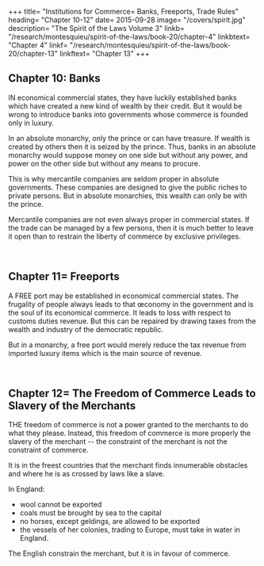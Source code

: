 +++
title= "Institutions for Commerce= Banks, Freeports, Trade Rules"
heading= "Chapter 10-12"
date= 2015-09-28
image= "/covers/spirit.jpg"
description= "The Spirit of the Laws Volume 3"
linkb= "/research/montesquieu/spirit-of-the-laws/book-20/chapter-4"
linkbtext= "Chapter 4"
linkf= "/research/montesquieu/spirit-of-the-laws/book-20/chapter-13"
linkftext= "Chapter 13"
+++

## Chapter 10: Banks

IN economical commercial states, they have luckily established banks which have created a new kind of wealth by their credit. But it would be wrong to introduce banks into governments whose commerce is founded only in luxury.

In an absolute monarchy, only the prince or can have treasure. If wealth is created by others then it is seized by the prince. Thus, banks in an absolute monarchy would suppose money on one side but without any power, and power on the other side but without any means to procure.

This is why mercantile companies are seldom proper in absolute governments. These companies are designed to give the public riches to private persons.  But in absolute monarchies, this wealth can only be with the prince. 

Mercantile companies are not even always proper in commercial states. If the trade can be managed by a few persons, then it is much better to leave it open than to restrain the liberty of commerce by exclusive privileges. 

<br>

## Chapter 11= Freeports

A FREE port may be established in economical commercial states. The frugality of people always leads to that œconomy in the government and is the soul of its economical commerce. It leads to loss with respect to customs duties revenue. But this can be repaired by drawing taxes from the wealth and industry of the democratic republic. 

But in a monarchy, a free port would merely reduce the tax revenue from imported luxury items which is the main source of revenue. 
<!-- 
this would be a step of this kind must be opposite to reason; for it could have no other effect, than to ease luxury of the weight of taxes. This would be depriving itself of the only advantage that luxury can procure, and of the only curb which, in a constitution like this, it is can receive.
 -->

<br>

## Chapter 12= The Freedom of Commerce Leads to Slavery of the Merchants

THE freedom of commerce is not a power granted to the merchants to do what they please. Instead, this freedom of commerce is more properly the slavery of the merchant -- the constraint of the merchant is not the constraint of commerce.

It is in the freest countries that the merchant finds innumerable obstacles and where he is as crossed by laws like a slave.

In England:
- wool cannot be exported
- coals must be brought by sea to the capital
- no horses, except geldings, are allowed to be exported
- the vessels of her colonies, trading to Europe, must take in water in England.

The English constrain the merchant, but it is in favour of commerce. 
